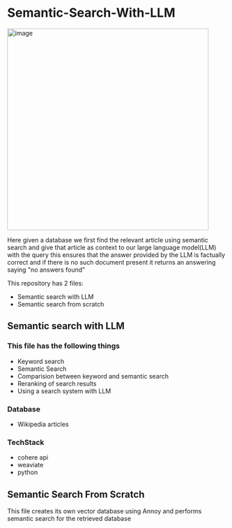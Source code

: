 # Semantic-Search-With-LLM

<img width="462" alt="image" src="https://github.com/KhushMody/Semantic-Search-With-LLM/assets/50273729/b9b16705-776d-4f2b-85ba-7bf519d3df15">

Here given a database we first find the relevant article using semantic search and give that article as context to our large language model(LLM) with the query this ensures that the answer provided by the LLM is factually correct and if there is no such document present it returns an answering saying "no answers found"


This repository has 2 files:
* Semantic search with LLM
* Semantic search from scratch

## Semantic search with LLM
### This file has the following things
* Keyword search
* Semantic Search
* Comparision between keyword and semantic search
* Reranking of search results
* Using a search system with LLM

### Database
* Wikipedia articles

### TechStack
* cohere api
* weaviate
* python

## Semantic Search From Scratch
This file creates its own vector database using Annoy and performs semantic search for the retrieved database


